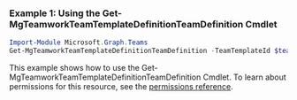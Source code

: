 ### Example 1: Using the Get-MgTeamworkTeamTemplateDefinitionTeamDefinition Cmdlet
```powershell
Import-Module Microsoft.Graph.Teams
Get-MgTeamworkTeamTemplateDefinitionTeamDefinition -TeamTemplateId $teamTemplateId -TeamTemplateDefinitionId $teamTemplateDefinitionId
```
This example shows how to use the Get-MgTeamworkTeamTemplateDefinitionTeamDefinition Cmdlet.
To learn about permissions for this resource, see the [permissions reference](/graph/permissions-reference).
